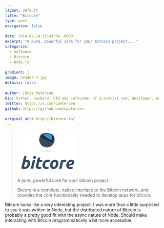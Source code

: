 ```yaml
---
layout: default
title: "Bitcore"
type: post
navigation: false

date: 2014-02-14 15:43:54 -0800
excerpt: "A pure, powerful core for your bitcoin project...."
categories:
  - Software
  - Bitcoin
  - Node.js

gradient: 1
image: header-7.jpg
details: false

author: Chris Petersen
bio: Father, husband, CTO and cofounder of Scientist.com, developer, entrepreneur and technologist.
twitter: https://x.com/cpetersen
github: https://github.com/cpetersen

original_url: http://bitcore.io/
---
```





 > 

 >  > 

 > 
 > 
 >  ![bb685be558a08f1bf3a74964091bcaa2.png](/assets/import/bb685be558a08f1bf3a74964091bcaa2.png) 
 > 
 >  A pure, powerful core for your bitcoin project. 
 > 
 > Bitcore is a complete, native interface to the Bitcoin network, and provides the core functionality needed to develop apps for bitcoin.
 > 
 > 
 > 

 > 

 Bitcore looks like a very interesting project. I was more than a little surprised to see it was written in Node, but the distributed nature of Bitcoin is probably a pretty good fit with the async nature of Node. Should make interacting with Bitcoin programmatically a bit more accessible. 
